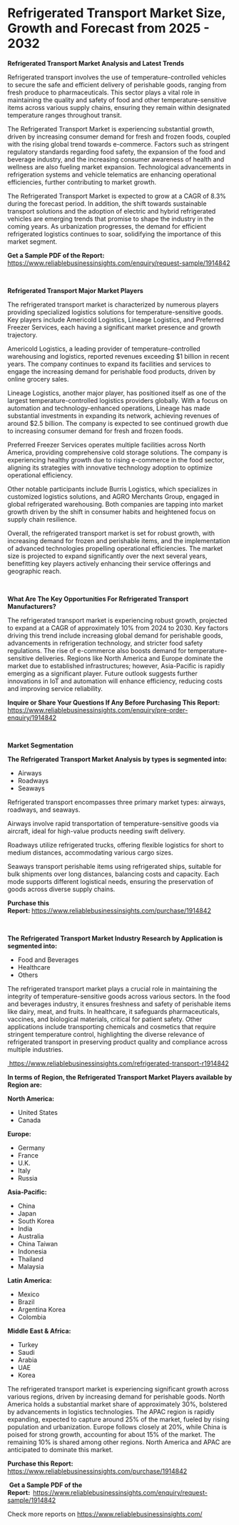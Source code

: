 <p><h1>Refrigerated Transport Market Size, Growth and Forecast from 2025 - 2032</h1></p><p><strong>Refrigerated Transport Market Analysis and Latest Trends</strong></p>
<p><p>Refrigerated transport involves the use of temperature-controlled vehicles to secure the safe and efficient delivery of perishable goods, ranging from fresh produce to pharmaceuticals. This sector plays a vital role in maintaining the quality and safety of food and other temperature-sensitive items across various supply chains, ensuring they remain within designated temperature ranges throughout transit.</p><p>The Refrigerated Transport Market is experiencing substantial growth, driven by increasing consumer demand for fresh and frozen foods, coupled with the rising global trend towards e-commerce. Factors such as stringent regulatory standards regarding food safety, the expansion of the food and beverage industry, and the increasing consumer awareness of health and wellness are also fueling market expansion. Technological advancements in refrigeration systems and vehicle telematics are enhancing operational efficiencies, further contributing to market growth.</p><p>The Refrigerated Transport Market is expected to grow at a CAGR of 8.3% during the forecast period. In addition, the shift towards sustainable transport solutions and the adoption of electric and hybrid refrigerated vehicles are emerging trends that promise to shape the industry in the coming years. As urbanization progresses, the demand for efficient refrigerated logistics continues to soar, solidifying the importance of this market segment.</p></p>
<p><strong>Get a Sample PDF of the Report:&nbsp;</strong> <a href="https://www.reliablebusinessinsights.com/enquiry/request-sample/1914842?utm_campaign=2278&utm_medium=2&utm_source=Github&utm_content=ia&utm_term=10032025&utm_id=refrigerated-transport">https://www.reliablebusinessinsights.com/enquiry/request-sample/1914842</a></p>
<p>&nbsp;</p>
<p><strong>Refrigerated Transport Major Market Players</strong></p>
<p><p>The refrigerated transport market is characterized by numerous players providing specialized logistics solutions for temperature-sensitive goods. Key players include Americold Logistics, Lineage Logistics, and Preferred Freezer Services, each having a significant market presence and growth trajectory.</p><p>Americold Logistics, a leading provider of temperature-controlled warehousing and logistics, reported revenues exceeding $1 billion in recent years. The company continues to expand its facilities and services to engage the increasing demand for perishable food products, driven by online grocery sales.</p><p>Lineage Logistics, another major player, has positioned itself as one of the largest temperature-controlled logistics providers globally. With a focus on automation and technology-enhanced operations, Lineage has made substantial investments in expanding its network, achieving revenues of around $2.5 billion. The company is expected to see continued growth due to increasing consumer demand for fresh and frozen foods.</p><p>Preferred Freezer Services operates multiple facilities across North America, providing comprehensive cold storage solutions. The company is experiencing healthy growth due to rising e-commerce in the food sector, aligning its strategies with innovative technology adoption to optimize operational efficiency.</p><p>Other notable participants include Burris Logistics, which specializes in customized logistics solutions, and AGRO Merchants Group, engaged in global refrigerated warehousing. Both companies are tapping into market growth driven by the shift in consumer habits and heightened focus on supply chain resilience.</p><p>Overall, the refrigerated transport market is set for robust growth, with increasing demand for frozen and perishable items, and the implementation of advanced technologies propelling operational efficiencies. The market size is projected to expand significantly over the next several years, benefitting key players actively enhancing their service offerings and geographic reach.</p></p>
<p>&nbsp;</p>
<p><strong>What Are The Key Opportunities For Refrigerated Transport Manufacturers?</strong></p>
<p><p>The refrigerated transport market is experiencing robust growth, projected to expand at a CAGR of approximately 10% from 2024 to 2030. Key factors driving this trend include increasing global demand for perishable goods, advancements in refrigeration technology, and stricter food safety regulations. The rise of e-commerce also boosts demand for temperature-sensitive deliveries. Regions like North America and Europe dominate the market due to established infrastructures; however, Asia-Pacific is rapidly emerging as a significant player. Future outlook suggests further innovations in IoT and automation will enhance efficiency, reducing costs and improving service reliability.</p></p>
<p><strong>Inquire or Share Your Questions If Any Before Purchasing This Report:</strong> <a href="https://www.reliablebusinessinsights.com/enquiry/pre-order-enquiry/1914842?utm_campaign=2278&utm_medium=2&utm_source=Github&utm_content=ia&utm_term=10032025&utm_id=refrigerated-transport">https://www.reliablebusinessinsights.com/enquiry/pre-order-enquiry/1914842</a></p>
<p>&nbsp;</p>
<p><strong>Market Segmentation</strong></p>
<p><strong>The Refrigerated Transport Market Analysis by types is segmented into:</strong></p>
<p><ul><li>Airways</li><li>Roadways</li><li>Seaways</li></ul></p>
<p><p>Refrigerated transport encompasses three primary market types: airways, roadways, and seaways. </p><p>Airways involve rapid transportation of temperature-sensitive goods via aircraft, ideal for high-value products needing swift delivery. </p><p>Roadways utilize refrigerated trucks, offering flexible logistics for short to medium distances, accommodating various cargo sizes. </p><p>Seaways transport perishable items using refrigerated ships, suitable for bulk shipments over long distances, balancing costs and capacity. Each mode supports different logistical needs, ensuring the preservation of goods across diverse supply chains.</p></p>
<p><strong>Purchase this Report:&nbsp;</strong><a href="https://www.reliablebusinessinsights.com/purchase/1914842?utm_campaign=2278&utm_medium=2&utm_source=Github&utm_content=ia&utm_term=10032025&utm_id=refrigerated-transport">https://www.reliablebusinessinsights.com/purchase/1914842</a></p>
<p>&nbsp;</p>
<p><strong>The Refrigerated Transport Market Industry Research by Application is segmented into:</strong></p>
<p><ul><li>Food and Beverages</li><li>Healthcare</li><li>Others</li></ul></p>
<p><p>The refrigerated transport market plays a crucial role in maintaining the integrity of temperature-sensitive goods across various sectors. In the food and beverages industry, it ensures freshness and safety of perishable items like dairy, meat, and fruits. In healthcare, it safeguards pharmaceuticals, vaccines, and biological materials, critical for patient safety. Other applications include transporting chemicals and cosmetics that require stringent temperature control, highlighting the diverse relevance of refrigerated transport in preserving product quality and compliance across multiple industries.</p></p>
<p><a href="https://www.reliablebusinessinsights.com/refrigerated-transport-r1914842?utm_campaign=2278&utm_medium=2&utm_source=Github&utm_content=ia&utm_term=10032025&utm_id=refrigerated-transport">&nbsp;https://www.reliablebusinessinsights.com/refrigerated-transport-r1914842</a></p>
<p><strong>In terms of Region, the Refrigerated Transport Market Players available by Region are:</strong></p>
<p>
    <p> <strong> North America: </strong>
        <ul>
            <li>United States</li>
            <li>Canada</li>
        </ul>
        </p> 
    <p> <strong> Europe: </strong>
        <ul>
            <li>Germany</li>
            <li>France</li>
            <li>U.K.</li>
            <li>Italy</li>
            <li>Russia</li>
        </ul>
        </p> 
    <p> <strong> Asia-Pacific: </strong>
        <ul>
            <li>China</li>
            <li>Japan</li>
            <li>South Korea</li>
            <li>India</li>
            <li>Australia</li>
            <li>China Taiwan</li>
            <li>Indonesia</li>
            <li>Thailand</li>
            <li>Malaysia</li>
        </ul>
        </p> 
    <p> <strong> Latin America: </strong>
        <ul>
            <li>Mexico</li>
            <li>Brazil</li>
            <li>Argentina Korea</li>
            <li>Colombia</li>
        </ul>
        </p> 
    <p> <strong> Middle East & Africa: </strong>
        <ul>
            <li>Turkey</li>
            <li>Saudi</li>
            <li>Arabia</li>
            <li>UAE</li>
            <li>Korea</li>
        </ul>
    </p>
    </p>
<p><p>The refrigerated transport market is experiencing significant growth across various regions, driven by increasing demand for perishable goods. North America holds a substantial market share of approximately 30%, bolstered by advancements in logistics technologies. The APAC region is rapidly expanding, expected to capture around 25% of the market, fueled by rising population and urbanization. Europe follows closely at 20%, while China is poised for strong growth, accounting for about 15% of the market. The remaining 10% is shared among other regions. North America and APAC are anticipated to dominate this market.</p></p>
<p><strong>Purchase this Report: </strong><a href="https://www.reliablebusinessinsights.com/purchase/1914842?utm_campaign=2278&utm_medium=2&utm_source=Github&utm_content=ia&utm_term=10032025&utm_id=refrigerated-transport">https://www.reliablebusinessinsights.com/purchase/1914842</a></p>
<p>&nbsp;<strong>Get a Sample PDF of the Report:&nbsp;&nbsp;</strong><a href="https://www.reliablebusinessinsights.com/enquiry/request-sample/1914842?utm_campaign=2278&utm_medium=2&utm_source=Github&utm_content=ia&utm_term=10032025&utm_id=refrigerated-transport">https://www.reliablebusinessinsights.com/enquiry/request-sample/1914842</a></p>
<p><strong></strong></p>
<p>Check more reports on <a href="https://www.reliablebusinessinsights.com/?utm_campaign=2278&utm_medium=2&utm_source=Github&utm_content=ia&utm_term=10032025&utm_id=refrigerated-transport">https://www.reliablebusinessinsights.com/</a></p>